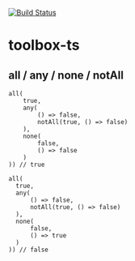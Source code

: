 [![Build Status](https://app.travis-ci.com/lambig/toolbox-ts.svg?token=rcXQxJszfB4WCpwsWNgN&branch=main)](https://app.travis-ci.com/lambig/toolbox-ts)
# toolbox-ts
## all / any / none / notAll

```
all(
    true,
    any(
        () => false,
        notAll(true, () => false)
    ),
    none(
        false,
        () => false
    )
)) // true
        
all(
  true,
  any(
      () => false,
      notAll(true, () => false)
  ),
  none(
      false,
      () => true
  )
)) // false
```
